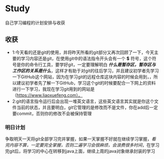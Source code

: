 # Study
自己学习编程的计划安排与收获

## 收获
* 1:今天看的还是git的使用，并将昨天所看的git部分又再次回顾了一下，今天主要的学习内容还是git，在使用git中的语法指令开头会有一个 **$** 符号，这个符号是你的命令行工具，要学好git，一定要理解明白 ***什么是暂存区，暂存区与工作区的关系是什么***，这样才有助于对git的往后学习，并且建议初学者先学习一下GitHub这个网站，因为在学习git的远程仓库这块内容的时候会用到，，所以建议初学者先了解一下GitHub，学习这个git的时候要配合一下网上的资料进行一下学习，我现在学习git用到的网站是  （https://www.liaoxuefeng.com）。
* 2:git的语言指令运行后会出现一堆英文语言，这些英文语言其实就是你这个文件当前的状态，并且要明白，git它管理的是修改而不是文件，你在add后一定要commit，否则你的修改不会被保持管理

### 明日计划
争取明天一天将git全部学习完并掌握，如果一天掌握不好就在继续学习掌握，*看完内容不算，一定要完全掌握，否则二遍学习会很麻烦，会浪费很多时间*，在学习完git后，将学习的中心在转移到java上面，继续上周的java对象继承封装的学习
